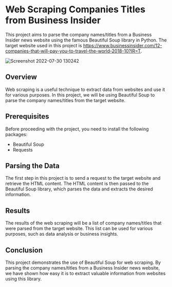 # Web Scraping Companies Titles from Business Insider

This project aims to parse the company names/titles from a Business Insider news website using the famous Beautiful Soup library in Python. The target website used in this project is https://www.businessinsider.com/12-companies-that-will-pay-you-to-travel-the-world-2018-10?IR=T.

![Screenshot 2022-07-30 130242](https://user-images.githubusercontent.com/53352353/181880325-2217a85e-f884-4627-a5e6-13f190dfa54a.png)

## Overview

Web scraping is a useful technique to extract data from websites and use it for various purposes. In this project, we will be using Beautiful Soup to parse the company names/titles from the target website.

## Prerequisites

Before proceeding with the project, you need to install the following packages:

- Beautiful Soup
- Requests

## Parsing the Data

The first step in this project is to send a request to the target website and retrieve the HTML content. The HTML content is then passed to the Beautiful Soup library, which parses the data and extracts the desired information.

## Results

The results of the web scraping will be a list of company names/titles that were parsed from the target website. This list can be used for various purposes, such as data analysis or business insights.

## Conclusion

This project demonstrates the use of Beautiful Soup for web scraping. By parsing the company names/titles from a Business Insider news website, we have shown how easy it is to extract valuable information from websites using this library.
